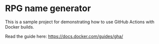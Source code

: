 # RPG name generator

This is a sample project for demonstrating how to use GitHub Actions with
Docker builds.

Read the guide here: <https://docs.docker.com/guides/gha/>
